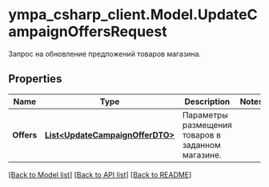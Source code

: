 # ympa_csharp_client.Model.UpdateCampaignOffersRequest
Запрос на обновление предложений товаров магазина.

## Properties

Name | Type | Description | Notes
------------ | ------------- | ------------- | -------------
**Offers** | [**List&lt;UpdateCampaignOfferDTO&gt;**](UpdateCampaignOfferDTO.md) | Параметры размещения товаров в заданном магазине. | 

[[Back to Model list]](../README.md#documentation-for-models) [[Back to API list]](../README.md#documentation-for-api-endpoints) [[Back to README]](../README.md)

